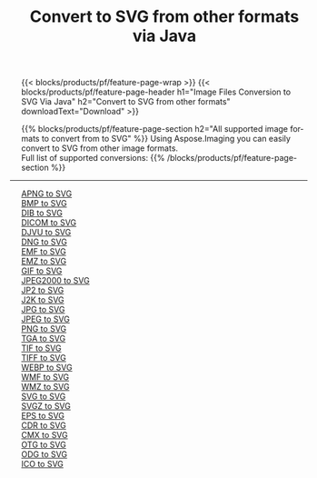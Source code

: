 ﻿---
title: Convert to SVG from other formats via Java 
weight: 3920
url: /java/conversion/to/svg 
lang: en
langdirlevel: 2
locales: zh-hans,ja,it,ru,de,es,fr,nl,id,lt,pl,pt,vi,tr,ko,zh-hant,ar,hi,th,sv,cs,uk,he
description: Using Aspose.Imaging you can easily convert to SVG from other formats
---

{{< blocks/products/pf/feature-page-wrap >}}
{{< blocks/products/pf/feature-page-header h1="Image Files Conversion to SVG Via Java" h2="Convert to SVG from other formats" downloadText="Download" >}}


{{% blocks/products/pf/feature-page-section  h2="All supported image formats to convert from to SVG" %}}
Using Aspose.Imaging you can easily convert to SVG from other image formats.
<br/>
Full list of supported conversions:
{{% /blocks/products/pf/feature-page-section %}}
<div class="container-fluid productfamilypage bg-gray">
    <div class="convertypes bg-gray agp-content section">
        <div class="container">
		<hr style="margin-left:-20px;"/>
		<div class="row other-converters">
		    <div class='col-md-2 other-converter remove-lp remove-rp'><a href="/imaging/java/conversion/apng-to-svg" >APNG to SVG</a></div>
<div class='col-md-2 other-converter remove-lp remove-rp'><a href="/imaging/java/conversion/bmp-to-svg" >BMP to SVG</a></div>
<div class='col-md-2 other-converter remove-lp remove-rp'><a href="/imaging/java/conversion/dib-to-svg" >DIB to SVG</a></div>
<div class='col-md-2 other-converter remove-lp remove-rp'><a href="/imaging/java/conversion/dicom-to-svg" >DICOM to SVG</a></div>
<div class='col-md-2 other-converter remove-lp remove-rp'><a href="/imaging/java/conversion/djvu-to-svg" >DJVU to SVG</a></div>
<div class='col-md-2 other-converter remove-lp remove-rp'><a href="/imaging/java/conversion/dng-to-svg" >DNG to SVG</a></div>
<div class='col-md-2 other-converter remove-lp remove-rp'><a href="/imaging/java/conversion/emf-to-svg" >EMF to SVG</a></div>
<div class='col-md-2 other-converter remove-lp remove-rp'><a href="/imaging/java/conversion/emz-to-svg" >EMZ to SVG</a></div>
<div class='col-md-2 other-converter remove-lp remove-rp'><a href="/imaging/java/conversion/gif-to-svg" >GIF to SVG</a></div>
<div class='col-md-2 other-converter remove-lp remove-rp'><a href="/imaging/java/conversion/jpeg2000-to-svg" >JPEG2000 to SVG</a></div>
<div class='col-md-2 other-converter remove-lp remove-rp'><a href="/imaging/java/conversion/jp2-to-svg" >JP2 to SVG</a></div>
<div class='col-md-2 other-converter remove-lp remove-rp'><a href="/imaging/java/conversion/j2k-to-svg" >J2K to SVG</a></div>
<div class='col-md-2 other-converter remove-lp remove-rp'><a href="/imaging/java/conversion/jpg-to-svg" >JPG to SVG</a></div>
<div class='col-md-2 other-converter remove-lp remove-rp'><a href="/imaging/java/conversion/jpeg-to-svg" >JPEG to SVG</a></div>
<div class='col-md-2 other-converter remove-lp remove-rp'><a href="/imaging/java/conversion/png-to-svg" >PNG to SVG</a></div>
<div class='col-md-2 other-converter remove-lp remove-rp'><a href="/imaging/java/conversion/tga-to-svg" >TGA to SVG</a></div>
<div class='col-md-2 other-converter remove-lp remove-rp'><a href="/imaging/java/conversion/tif-to-svg" >TIF to SVG</a></div>
<div class='col-md-2 other-converter remove-lp remove-rp'><a href="/imaging/java/conversion/tiff-to-svg" >TIFF to SVG</a></div>
<div class='col-md-2 other-converter remove-lp remove-rp'><a href="/imaging/java/conversion/webp-to-svg" >WEBP to SVG</a></div>
<div class='col-md-2 other-converter remove-lp remove-rp'><a href="/imaging/java/conversion/wmf-to-svg" >WMF to SVG</a></div>
<div class='col-md-2 other-converter remove-lp remove-rp'><a href="/imaging/java/conversion/wmz-to-svg" >WMZ to SVG</a></div>
<div class='col-md-2 other-converter remove-lp remove-rp'><a href="/imaging/java/conversion/svg-to-svg" >SVG to SVG</a></div>
<div class='col-md-2 other-converter remove-lp remove-rp'><a href="/imaging/java/conversion/svgz-to-svg" >SVGZ to SVG</a></div>
<div class='col-md-2 other-converter remove-lp remove-rp'><a href="/imaging/java/conversion/eps-to-svg" >EPS to SVG</a></div>
<div class='col-md-2 other-converter remove-lp remove-rp'><a href="/imaging/java/conversion/cdr-to-svg" >CDR to SVG</a></div>
<div class='col-md-2 other-converter remove-lp remove-rp'><a href="/imaging/java/conversion/cmx-to-svg" >CMX to SVG</a></div>
<div class='col-md-2 other-converter remove-lp remove-rp'><a href="/imaging/java/conversion/otg-to-svg" >OTG to SVG</a></div>
<div class='col-md-2 other-converter remove-lp remove-rp'><a href="/imaging/java/conversion/odg-to-svg" >ODG to SVG</a></div>
<div class='col-md-2 other-converter remove-lp remove-rp'><a href="/imaging/java/conversion/ico-to-svg" >ICO to SVG</a></div>
                </div>
        </div>
    </div>
</div>
<br/>

